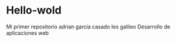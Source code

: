 # Hello-wold
Mi primer repositorio
adrian garcia casado
Ies galileo
Desarrollo de aplicaciones web

